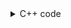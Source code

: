<details><summary>C++ code</summary>

Runtime `67 ms` Beats `6.58%`.<br>
Memory `13.9 MB` Beats `52.42%`.

![](../../../../assets/210.png)

</details>
